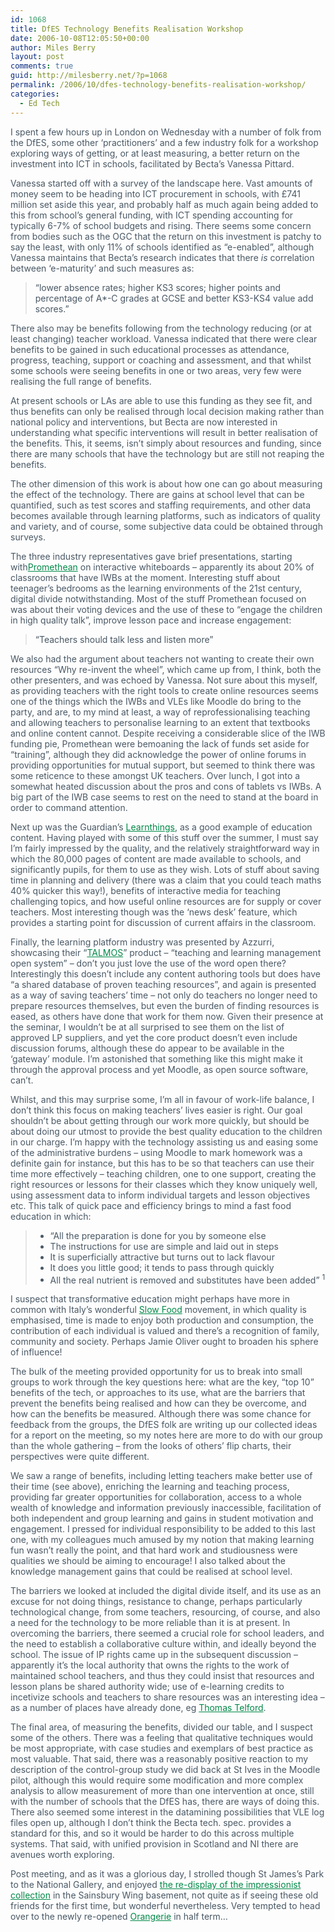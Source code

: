 ```yaml
---
id: 1068
title: DfES Technology Benefits Realisation Workshop
date: 2006-10-08T12:05:50+00:00
author: Miles Berry
layout: post 
comments: true
guid: http://milesberry.net/?p=1068
permalink: /2006/10/dfes-technology-benefits-realisation-workshop/
categories:
  - Ed Tech
---
```

<p style="color: #495865;">
  I spent a few hours up in London on Wednesday with a number of folk from the DfES, some other &#8216;practitioners&#8217; and a few industry folk for a workshop exploring ways of getting, or at least measuring, a better return on the investment into ICT in schools, facilitated by Becta&#8217;s Vanessa Pittard.
</p>

<p style="color: #495865;">
  Vanessa started off with a survey of the landscape here. Vast amounts of money seem to be heading into ICT procurement in schools, with £741 million set aside this year, and probably half as much again being added to this from school&#8217;s general funding, with ICT spending accounting for typically 6-7% of school budgets and rising. There seems some concern from bodies such as the OGC that the return on this investment is patchy to say the least, with only 11% of schools identified as &#8220;e-enabled&#8221;, although Vanessa maintains that Becta&#8217;s research indicates that there <em>is</em> correlation between &#8216;e-maturity&#8217; and such measures as:
</p>

<blockquote style="color: #495865;">
  <p>
    &#8220;lower absence rates; higher KS3 scores; higher points and percentage of A*-C grades at GCSE and better KS3-KS4 value add scores.&#8221;
  </p>
</blockquote>

<p style="color: #495865;">
  There also may be benefits following from the technology reducing (or at least changing) teacher workload. Vanessa indicated that there were clear benefits to be gained in such educational processes as attendance, progress, teaching, support or coaching and assessment, and that whilst some schools were seeing benefits in one or two areas, very few were realising the full range of benefits.
</p>

<p style="color: #495865;">
  At present schools or LAs are able to use this funding as they see fit, and thus benefits can only be realised through local decision making rather than national policy and interventions, but Becta are now interested in understanding what specific interventions will result in better realisation of the benefits. This, it seems, isn&#8217;t simply about resources and funding, since there are many schools that have the technology but are still not reaping the benefits.
</p>

<p style="color: #495865;">
  The other dimension of this work is about how one can go about measuring the effect of the technology. There are gains at school level that can be quantified, such as test scores and staffing requirements, and other data becomes available through learning platforms, such as indicators of quality and variety, and of course, some subjective data could be obtained through surveys.
</p>

<p style="color: #495865;">
  The three industry representatives gave brief presentations, starting with<a style="color: #008947;" href="http://web.archive.org/web/20061102114756/http://www.prometheanworld.com/uk/">Promethean</a> on interactive whiteboards &#8211; apparently its about 20% of classrooms that have IWBs at the moment. Interesting stuff about teenager&#8217;s bedrooms as the learning environments of the 21st century, digital divide notwithstanding. Most of the stuff Promethean focused on was about their voting devices and the use of these to &#8220;engage the children in high quality talk&#8221;, improve lesson pace and increase engagement:
</p>

<blockquote style="color: #495865;">
  <p>
    &#8220;Teachers should talk less and listen more&#8221;
  </p>
</blockquote>

<p style="color: #495865;">
  We also had the argument about teachers not wanting to create their own resources &#8220;Why re-invent the wheel&#8221;, which came up from, I think, both the other presenters, and was echoed by Vanessa. Not sure about this myself, as providing teachers with the right tools to create online resources seems one of the things which the IWBs and VLEs like Moodle do bring to the party, and are, to my mind at least, a way of reprofessionalising teaching and allowing teachers to personalise learning to an extent that textbooks and online content cannot. Despite receiving a considerable slice of the IWB funding pie, Promethean were bemoaning the lack of funds set aside for &#8220;training&#8221;, although they did acknowledge the power of online forums in providing opportunities for mutual support, but seemed to think there was some reticence to these amongst UK teachers. Over lunch, I got into a somewhat heated discussion about the pros and cons of tablets vs IWBs. A big part of the IWB case seems to rest on the need to stand at the board in order to command attention.
</p>

<p style="color: #495865;">
  Next up was the Guardian&#8217;s <a style="color: #008947;" href="http://web.archive.org/web/20061102114756/http://www.learnthings.co.uk/user/login.aspx?ReturnUrl=%2fDefault.aspx">Learnthings</a>, as a good example of education content. Having played with some of this stuff over the summer, I must say I&#8217;m fairly impressed by the quality, and the relatively straightforward way in which the 80,000 pages of content are made available to schools, and significantly pupils, for them to use as they wish. Lots of stuff about saving time in planning and delivery (there was a claim that you could teach maths 40% quicker this way!), benefits of interactive media for teaching challenging topics, and how useful online resources are for supply or cover teachers. Most interesting though was the &#8216;news desk&#8217; feature, which provides a starting point for discussion of current affairs in the classroom.
</p>

<p style="color: #495865;">
  Finally, the learning platform industry was presented by Azzurri, showcasing their &#8220;<a style="color: #008947;" href="http://web.archive.org/web/20061102114756/http://www.talmos.net/products-talmos-software-overview.htm">TALMOS</a>&#8221; product &#8211; &#8220;teaching and learning management open system&#8221; &#8211; don&#8217;t you just love the use of the word open there? Interestingly this doesn&#8217;t include any content authoring tools but does have &#8220;a shared database of proven teaching resources&#8221;, and again is presented as a way of saving teachers&#8217; time &#8211; not only do teachers no longer need to prepare resources themselves, but even the burden of finding resources is eased, as others have done that work for them now. Given their presence at the seminar, I wouldn&#8217;t be at all surprised to see them on the list of approved LP suppliers, and yet the core product doesn&#8217;t even include discussion forums, although these do appear to be available in the &#8216;gateway&#8217; module. I&#8217;m astonished that something like this might make it through the approval process and yet Moodle, as open source software, can&#8217;t.
</p>

<p style="color: #495865;">
  Whilst, and this may surprise some, I&#8217;m all in favour of work-life balance, I don&#8217;t think this focus on making teachers&#8217; lives easier is right. Our goal shouldn&#8217;t be about getting through our work more quickly, but should be about doing our utmost to provide the best quality education to the children in our charge. I&#8217;m happy with the technology assisting us and easing some of the administrative burdens &#8211; using Moodle to mark homework was a definite gain for instance, but this has to be so that teachers can use their time more effectively &#8211; teaching children, one to one support, creating the right resources or lessons for their classes which they know uniquely well, using assessment data to inform individual targets and lesson objectives etc. This talk of quick pace and efficiency brings to mind a fast food education in which:
</p>

<blockquote style="color: #495865;">
  <ul>
    <li>
      &#8220;All the preparation is done for you by someone else
    </li>
    <li>
      The instructions for use are simple and laid out in steps
    </li>
    <li>
      It is superficially attractive but turns out to lack flavour
    </li>
    <li>
      It does you little good; it tends to pass through quickly
    </li>
    <li>
      All the real nutrient is removed and substitutes have been added&#8221; <sup>1</sup>
    </li>
  </ul>
</blockquote>

<p style="color: #495865;">
  I suspect that transformative education might perhaps have more in common with Italy&#8217;s wonderful <a style="color: #008947;" href="http://web.archive.org/web/20061102114756/http://www.slowfood.com/eng/sf_cose/sf_cose_mission.lasso">Slow Food</a> movement, in which quality is emphasised, time is made to enjoy both production and consumption, the contribution of each individual is valued and there&#8217;s a recognition of family, community and society. Perhaps Jamie Oliver ought to broaden his sphere of influence!
</p>

<p style="color: #495865;">
  The bulk of the meeting provided opportunity for us to break into small groups to work through the key questions here: what are the key, &#8220;top 10&#8221; benefits of the tech, or approaches to its use, what are the barriers that prevent the benefits being realised and how can they be overcome, and how can the benefits be measured. Although there was some chance for feedback from the groups, the DfES folk are writing up our collected ideas for a report on the meeting, so my notes here are more to do with our group than the whole gathering &#8211; from the looks of others&#8217; flip charts, their perspectives were quite different.
</p>

<p style="color: #495865;">
  We saw a range of benefits, including letting teachers make better use of their time (see above), enriching the learning and teaching process, providing far greater opportunities for collaboration, access to a whole wealth of knowledge and information previously inaccessible, facilitation of both independent and group learning and gains in student motivation and engagement. I pressed for individual responsibility to be added to this last one, with my colleagues much amused by my notion that making learning fun wasn&#8217;t really the point, and that hard work and studiousness were qualities we should be aiming to encourage! I also talked about the knowledge management gains that could be realised at school level.
</p>

<p style="color: #495865;">
  The barriers we looked at included the digital divide itself, and its use as an excuse for not doing things, resistance to change, perhaps particularly technological change, from some teachers, resourcing, of course, and also a need for the technology to be more reliable than it is at present. In overcoming the barriers, there seemed a crucial role for school leaders, and the need to establish a collaborative culture within, and ideally beyond the school. The issue of IP rights came up in the subsequent discussion &#8211; apparently it&#8217;s the local authority that owns the rights to the work of maintained school teachers, and thus they could insist that resources and lesson plans be shared authority wide; use of e-learning credits to incetivize schools and teachers to share resources was an interesting idea &#8211; as a number of places have already done, eg <a style="color: #008947;" href="http://web.archive.org/web/20061102114756/http://www.ttsonline.net/general/projects/ttscourses.html">Thomas Telford</a>.
</p>

<p style="color: #495865;">
  The final area, of measuring the benefits, divided our table, and I suspect some of the others. There was a feeling that qualitative techniques would be most appropriate, with case studies and exemplars of best practice as most valuable. That said, there was a reasonably positive reaction to my description of the control-group study we did back at St Ives in the Moodle pilot, although this would require some modification and more complex analysis to allow measurement of more than one intervention at once, still with the number of schools that the DfES has, there are ways of doing this. There also seemed some interest in the datamining possibilities that VLE log files open up, although I don&#8217;t think the Becta tech. spec. provides a standard for this, and so it would be harder to do this across multiple systems. That said, with unified provision in Scotland and NI there are avenues worth exploring.
</p>

<p style="color: #495865;">
  Post meeting, and as it was a glorious day, I strolled though St James&#8217;s Park to the National Gallery, and enjoyed <a style="color: #008947;" href="http://web.archive.org/web/20061102114756/http://www.nationalgallery.org.uk/collection/features/manettopicasso/default.htm">the re-display of the impressionist collection</a> in the Sainsbury Wing basement, not quite as if seeing these old friends for the first time, but wonderful nevertheless. Very tempted to head over to the newly re-opened <a style="color: #008947;" href="http://web.archive.org/web/20061102114756/http://www.musee-orangerie.fr/">Orangerie</a> in half term&#8230;
</p>